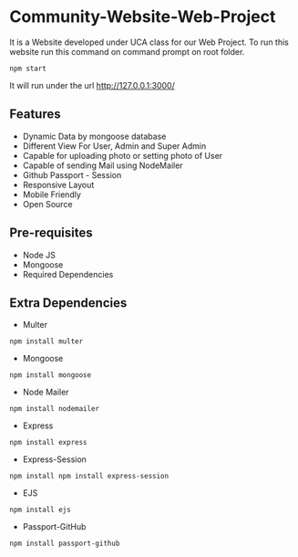# Community-Website-Web-Project

It is a Website developed under UCA class for our Web Project.
To run this website run this command on command prompt on root folder.
```
npm start
```
It will run under the url http://127.0.0.1:3000/

Features
--------
- Dynamic Data by mongoose database
- Different View For User, Admin and Super Admin
- Capable for uploading photo or setting photo of User
- Capable of sending Mail using NodeMailer
- Github Passport - Session
- Responsive Layout
- Mobile Friendly
- Open Source


Pre-requisites
--------------

- Node JS
- Mongoose
- Required Dependencies


Extra Dependencies
------------------
- Multer
````
npm install multer
````
- Mongoose
```
npm install mongoose
```
- Node Mailer
```
npm install nodemailer
```
- Express
```
npm install express
```
- Express-Session
```
npm install npm install express-session
```
- EJS
```
npm install ejs
```
- Passport-GitHub
```
npm install passport-github
```
